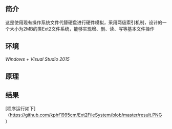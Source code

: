 ## 简介
这是使用现有操作系统文件代替硬盘进行硬件模拟，采用两级索引机制，设计的一个大小为2MB的类Ext2文件系统，能够实现增、删、读、写等基本文件操作
## 环境
*Windows* + *Visual Studio 2015*
## 原理
## 结果
[程序运行如下]（https://github.com/kphf1995cm/Ext2FileSystem/blob/master/result.PNG ）
	

